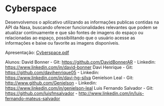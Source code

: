 
  # Cyberspace
Desenvolvemos o aplicativo utilizando as informações publicas contidas na API da Nasa, buscando oferecer funcionalidades relevantes que podem se atualizar continuamente e que são fontes de imagens do espaço ou relacionadas ao espaço, possibilitando que o usuário acesse as informações e baixe ou favorite as imagens disponíveis.

Apresentação:
 [Cyberspace.pdf](https://github.com/davihenrique05/cyberspace-info/files/6111845/Cyberspace.pdf)
 
Alunos:
        David Bonner - Git: https://github.com/DavidBonnerAR - Linkedin: https://www.linkedin.com/in/david-bonner
        Davi Henrique - Git: https://github.com/davihenrique05 - Linkedin: https://www.linkedin.com/in/davi-hg-silva
        Genielson Leal - Git: http://www.github.com/Genielson - Linkedin: https://www.linkedin.com/in/genielson-leal
        Luis Fernando Salvador - Git: https://github.com/luisfmsalvador - http://www.linkedin.com/in/luis-fernando-mateus-salvador
